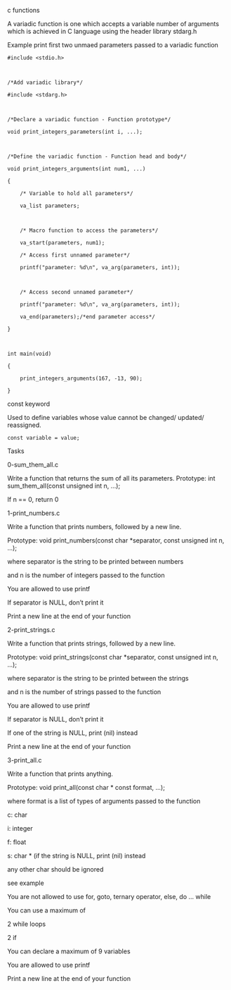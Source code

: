 c functions

A variadic function is one which accepts a variable number of arguments which is achieved in C language using the header library stdarg.h



Example print first two unmaed parameters passed to a variadic function

	#include <stdio.h>



	/*Add variadic library*/

	#include <stdarg.h>



	/*Declare a variadic function - Function prototype*/

	void print_integers_parameters(int i, ...);



	/*Define the variadic function - Function head and body*/

	void print_integers_arguments(int num1, ...)

	{

		/* Variable to hold all parameters*/

		va_list parameters;



		/* Macro function to access the parameters*/

		va_start(parameters, num1);

		/* Access first unnamed parameter*/

		printf("parameter: %d\n", va_arg(parameters, int));



		/* Access second unnamed parameter*/

		printf("parameter: %d\n", va_arg(parameters, int));

		va_end(parameters);/*end parameter access*/

	}



	int main(void)

	{

		print_integers_arguments(167, -13, 90);

	}

const keyword

Used to define variables whose value cannot be changed/ updated/ reassigned.



	const variable = value;

Tasks

0-sum_them_all.c

Write a function that returns the sum of all its parameters. Prototype: int sum_them_all(const unsigned int n, ...);



If n == 0, return 0

1-print_numbers.c

Write a function that prints numbers, followed by a new line.



Prototype: void print_numbers(const char *separator, const unsigned int n, ...);

where separator is the string to be printed between numbers

and n is the number of integers passed to the function

You are allowed to use printf

If separator is NULL, don’t print it

Print a new line at the end of your function

2-print_strings.c

Write a function that prints strings, followed by a new line.



Prototype: void print_strings(const char *separator, const unsigned int n, ...);

where separator is the string to be printed between the strings

and n is the number of strings passed to the function

You are allowed to use printf

If separator is NULL, don’t print it

If one of the string is NULL, print (nil) instead

Print a new line at the end of your function

3-print_all.c

Write a function that prints anything.



Prototype: void print_all(const char * const format, ...);

where format is a list of types of arguments passed to the function

c: char

i: integer

f: float

s: char * (if the string is NULL, print (nil) instead

any other char should be ignored

see example

You are not allowed to use for, goto, ternary operator, else, do ... while

You can use a maximum of

2 while loops

2 if

You can declare a maximum of 9 variables

You are allowed to use printf

Print a new line at the end of your function
